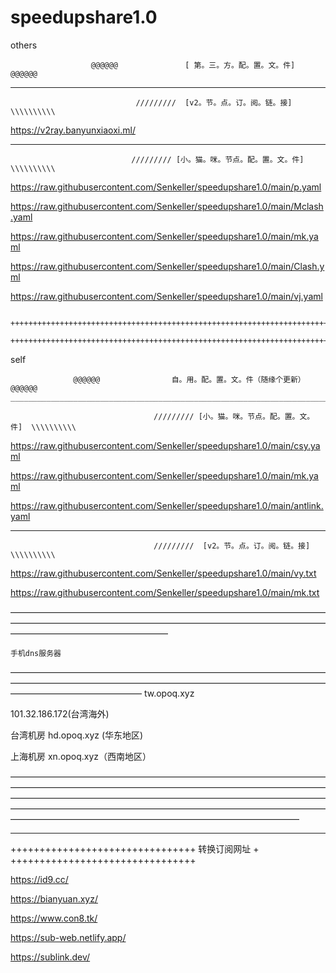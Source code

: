 # speedupshare1.0
others

                      @@@@@@               [ 第。三。方。配。置。文。件]                                         @@@@@@
_________________________________________________________________________________________________________________________________________________________________________________
                                /////////  [v2。节。点。订。阅。链。接]  \\\\\\\\\\


https://v2ray.banyunxiaoxi.ml/

_________________________________________________________________________________________________________________________________________________________________________________
                               ///////// [小。猫。咪。节点。配。置。文。件]  \\\\\\\\\\
https://raw.githubusercontent.com/Senkeller/speedupshare1.0/main/p.yaml

https://raw.githubusercontent.com/Senkeller/speedupshare1.0/main/Mclash.yaml

https://raw.githubusercontent.com/Senkeller/speedupshare1.0/main/mk.yaml

https://raw.githubusercontent.com/Senkeller/speedupshare1.0/main/Clash.yml

https://raw.githubusercontent.com/Senkeller/speedupshare1.0/main/vj.yaml

        ++++++++++++++++++++++++++++++++++++++++++++++++++++++++++++++++++++++++
        ++++++++++++++++++++++++++++++++++++++++++++++++++++++++++++++++++++++++
        
self        
  
                  @@@@@@                自。用。配。置。文。件（随缘个更新）                                 @@@@@@                      _________________________________________________________________________________________________________________________________________________________________________________

                                    ///////// [小。猫。咪。节点。配。置。文。件]  \\\\\\\\\\


https://raw.githubusercontent.com/Senkeller/speedupshare1.0/main/csy.yaml

https://raw.githubusercontent.com/Senkeller/speedupshare1.0/main/mk.yaml

https://raw.githubusercontent.com/Senkeller/speedupshare1.0/main/antlink.yaml

_________________________________________________________________________________________________________________________________________________________________________________

                                    /////////  [v2。节。点。订。阅。链。接]  \\\\\\\\\\


https://raw.githubusercontent.com/Senkeller/speedupshare1.0/main/vy.txt

https://raw.githubusercontent.com/Senkeller/speedupshare1.0/main/mk.txt

——————————————————————————————————————————————————————————————————————————————————————————



    手机dns服务器
———————————————————————————————————————————————————————————————————————————————————————
tw.opoq.xyz

101.32.186.172(台湾海外)

台湾机房
hd.opoq.xyz (华东地区)

上海机房
xn.opoq.xyz（西南地区）


—————————————————————————————————————————————————————————————————————————————————————————————————————————————————————————————————————————————————————————————————————————————————







_________________________________________________________________________________________________________________________________________________________________________________
++++++++++++++++++++++++++++++++
转换订阅网址                    +
++++++++++++++++++++++++++++++++

https://id9.cc/

https://bianyuan.xyz/

https://www.con8.tk/

https://sub-web.netlify.app/

https://sublink.dev/
